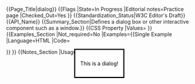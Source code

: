 {{Page_Title|dialog}}
{{Flags
|State=In Progress
|Editorial notes=Practice page
|Checked_Out=Yes
}}
{{Standardization_Status|W3C Editor's Draft}}
{{API_Name}}
{{Summary_Section|Defines a dialog box or other interactive component such as a window.}}
{{CSS Property
|Values=
}}
{{Examples_Section
|Not_required=No
|Examples={{Single Example
|Language=HTML
|Code=<dialog open>
  <p>This is a dialog!</p>
</dialog>
}}
}}
{{Notes_Section
|Usage=The <dialog> tag defines any interactive component such as a dialog box or window. The <dialog> tag is written as <dialog></dialog> with the content of the dialog box inserted between the opening and closing tags. Different styles can be added to enhance the presentation. Examples of <dialog> include dialog box, inspector, or window. 

Supported Browsers: Google Chrome, Opera Mini and 
Safari.
|Notes=The <dialog> tag is new in HTML5.
}}
{{Related_Specifications_Section
|Specifications=
}}
{{See_Also_Section
|Topic_clusters=HTML, Performance
}}
{{Topics|Developer Tools, JS Basic}}
{{External_Attribution
|Is_CC-BY-SA=No
}}
{{Compatibility_Section
|Not_required=Yes
|Imported_tables=
|Desktop_rows=
|Mobile_rows=
|Notes_rows=
}}